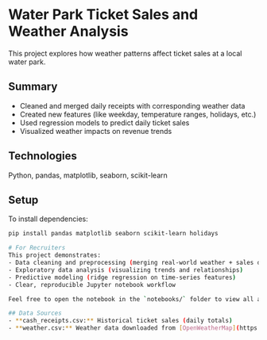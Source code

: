 # Water Park Ticket Sales and Weather Analysis

This project explores how weather patterns affect ticket sales at a local water park.

## Summary
- Cleaned and merged daily receipts with corresponding weather data  
- Created new features (like weekday, temperature ranges, holidays, etc.)  
- Used regression models to predict daily ticket sales  
- Visualized weather impacts on revenue trends  

## Technologies
Python, pandas, matplotlib, seaborn, scikit-learn

## Setup
To install dependencies:
```bash
pip install pandas matplotlib seaborn scikit-learn holidays

# For Recruiters
This project demonstrates:
- Data cleaning and preprocessing (merging real-world weather + sales data)
- Exploratory data analysis (visualizing trends and relationships)
- Predictive modeling (ridge regression on time-series features)
- Clear, reproducible Jupyter notebook workflow

Feel free to open the notebook in the `notebooks/` folder to view all analysis steps.

## Data Sources
- **cash_receipts.csv:** Historical ticket sales (daily totals)
- **weather.csv:** Weather data downloaded from [OpenWeatherMap](https://openweathermap.org/)